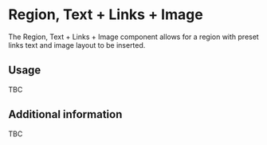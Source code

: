# Region, Text + Links + Image

The Region, Text + Links + Image component allows for a region with preset links text and image layout to be inserted.

## Usage

TBC

## Additional information

TBC
